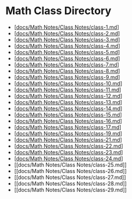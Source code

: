 # Math Class Directory
- [[docs/Math Notes/Class Notes/class-1.md]]
- [[docs/Math Notes/Class Notes/class-2.md]]
- [[docs/Math Notes/Class Notes/class-3.md]]
- [[docs/Math Notes/Class Notes/class-4.md]]
- [[docs/Math Notes/Class Notes/class-5.md]]
- [[docs/Math Notes/Class Notes/class-6.md]]
- [[docs/Math Notes/Class Notes/class-7.md]]
- [[docs/Math Notes/Class Notes/class-8.md]]
- [[docs/Math Notes/Class Notes/class-9.md]]
- [[docs/Math Notes/Class Notes/class-10.md]]
- [[docs/Math Notes/Class Notes/class-11.md]]
- [[docs/Math Notes/Class Notes/class-12.md]]
- [[docs/Math Notes/Class Notes/class-13.md]]
- [[docs/Math Notes/Class Notes/class-14.md]]
- [[docs/Math Notes/Class Notes/class-15.md]]
- [[docs/Math Notes/Class Notes/class-16.md]]
- [[docs/Math Notes/Class Notes/class-17.md]]
- [[docs/Math Notes/Class Notes/class-19.md]]
- [[docs/Math Notes/Class Notes/class-21.md]]
- [[docs/Math Notes/Class Notes/class-22.md]]
- [[docs/Math Notes/Class Notes/class-23.md]]
- [[docs/Math Notes/Class Notes/class-24.md]]
- [[docs/Math Notes/Class Notes/class-25.md]]
- [[docs/Math Notes/Class Notes/class-26.md]]
- [[docs/Math Notes/Class Notes/class-27.md]]
- [[docs/Math Notes/Class Notes/class-28.md]]
- [[docs/Math Notes/Class Notes/class-29.md]]



[//begin]: # "Autogenerated link references for markdown compatibility"
[docs/Math Notes/Class Notes/class-1.md]: class-1.md "Lesson 1"
[docs/Math Notes/Class Notes/class-2.md]: class-2.md "Lesson 2"
[docs/Math Notes/Class Notes/class-3.md]: class-3.md "Lesson 3"
[docs/Math Notes/Class Notes/class-4.md]: class-4.md "Lesson 4"
[docs/Math Notes/Class Notes/class-5.md]: class-5.md "Lesson 5"
[docs/Math Notes/Class Notes/class-6.md]: class-6.md "Lesson 6"
[docs/Math Notes/Class Notes/class-7.md]: class-7.md "Lesson 7"
[docs/Math Notes/Class Notes/class-8.md]: class-8.md "Lesson 8"
[docs/Math Notes/Class Notes/class-9.md]: class-9.md "Lesson 9"
[docs/Math Notes/Class Notes/class-10.md]: class-10.md "Lesson 10"
[docs/Math Notes/Class Notes/class-11.md]: class-11.md "Lesson 11"
[docs/Math Notes/Class Notes/class-12.md]: class-12.md "Lesson 12"
[docs/Math Notes/Class Notes/class-13.md]: class-13.md "Lesson 13"
[docs/Math Notes/Class Notes/class-14.md]: class-14.md "Lesson 14"
[docs/Math Notes/Class Notes/class-15.md]: class-15.md "Lesson 15"
[docs/Math Notes/Class Notes/class-16.md]: class-16.md "Lesson 16"
[docs/Math Notes/Class Notes/class-17.md]: class-17.md "Lesson 17"
[docs/Math Notes/Class Notes/class-19.md]: class-19.md "Lesson 19"
[docs/Math Notes/Class Notes/class-21.md]: class-21.md "Lesson 21"
[docs/Math Notes/Class Notes/class-22.md]: class-22.md "Lesson 22"
[docs/Math Notes/Class Notes/class-23.md]: class-23.md "Lesson 23"
[docs/Math Notes/Class Notes/class-24.md]: class-24.md "Lesson 24"
[//end]: # "Autogenerated link references"
